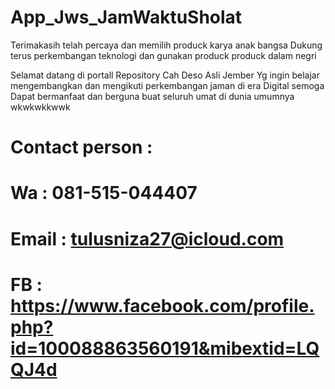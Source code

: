 # App_Jws_JamWaktuSholat

Terimakasih telah percaya dan memilih produck karya anak bangsa Dukung terus perkembangan teknologi dan gunakan produck produck dalam negri

Selamat datang di portall Repository Cah Deso Asli Jember Yg ingin belajar mengembangkan dan mengikuti perkembangan jaman di era Digital semoga Dapat bermanfaat dan berguna buat seluruh umat di dunia umumnya wkwkwkkwwk

# Contact person : 
# Wa : 081-515-044407
# Email : tulusniza27@icloud.com
# FB : https://www.facebook.com/profile.php?id=100088863560191&mibextid=LQQJ4d

